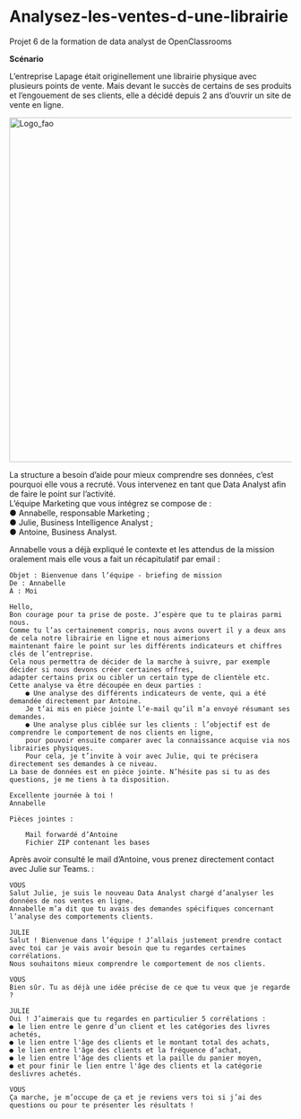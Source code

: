 # Analysez-les-ventes-d-une-librairie
Projet 6 de la formation de data analyst de OpenClassrooms

**Scénario**

L’entreprise Lapage était originellement une librairie physique avec plusieurs points de vente. Mais devant le succès de certains de ses produits et l’engouement de ses clients, elle a décidé depuis 2 ans d’ouvrir un site de vente en ligne. 

<img width="614" alt="Logo_fao" src="https://github.com/AlexisDlge/Analysez-les-ventes-d-une-librairie/assets/152527939/075b221f-9149-4707-8e01-6c1d6fa4141b"> 

La structure a besoin d’aide pour mieux comprendre ses données, c’est pourquoi elle vous a recruté. Vous intervenez en tant que Data Analyst afin de faire le point sur l’activité. \
L’équipe Marketing que vous intégrez se compose de : \
    ●  Annabelle, responsable Marketing ; \
    ●  Julie, Business Intelligence Analyst ; \
    ●  Antoine, Business Analyst.

Annabelle vous a déjà expliqué le contexte et les attendus de la mission oralement mais elle vous a fait un récapitulatif par email : 



    Objet : Bienvenue dans l’équipe - briefing de mission
    De : Annabelle
    À : Moi 

    Hello,
    Bon courage pour ta prise de poste. J’espère que tu te plairas parmi nous.
    Comme tu l’as certainement compris, nous avons ouvert il y a deux ans de cela notre librairie en ligne et nous aimerions 
    maintenant faire le point sur les différents indicateurs et chiffres clés de l’entreprise. 
    Cela nous permettra de décider de la marche à suivre, par exemple décider si nous devons créer certaines offres, 
    adapter certains prix ou cibler un certain type de clientèle etc.
    Cette analyse va être découpée en deux parties :
        ● Une analyse des différents indicateurs de vente, qui a été demandée directement par Antoine. 
        Je t’ai mis en pièce jointe l’e-mail qu’il m’a envoyé résumant ses demandes.
        ● Une analyse plus ciblée sur les clients : l’objectif est de comprendre le comportement de nos clients en ligne, 
        pour pouvoir ensuite comparer avec la connaissance acquise via nos librairies physiques. 
        Pour cela, je t’invite à voir avec Julie, qui te précisera directement ses demandes à ce niveau.
    La base de données est en pièce jointe. N’hésite pas si tu as des questions, je me tiens à ta disposition.

    Excellente journée à toi !
    Annabelle

    Pièces jointes :

        Mail forwardé d’Antoine
        Fichier ZIP contenant les bases

Après avoir consulté le mail d’Antoine, vous prenez directement contact avec Julie sur Teams. :

    VOUS
    Salut Julie, je suis le nouveau Data Analyst chargé d’analyser les données de nos ventes en ligne. 
    Annabelle m’a dit que tu avais des demandes spécifiques concernant l’analyse des comportements clients.

    JULIE
    Salut ! Bienvenue dans l’équipe ! J’allais justement prendre contact avec toi car je vais avoir besoin que tu regardes certaines corrélations. 
    Nous souhaitons mieux comprendre le comportement de nos clients.

    VOUS
    Bien sûr. Tu as déjà une idée précise de ce que tu veux que je regarde ? 

    JULIE
    Oui ! J’aimerais que tu regardes en particulier 5 corrélations : 
    ● le lien entre le genre d’un client et les catégories des livres achetés, 
    ● le lien entre l'âge des clients et le montant total des achats, 
    ● le lien entre l'âge des clients et la fréquence d’achat,
    ● le lien entre l'âge des clients et la paille du panier moyen, 
    ● et pour finir le lien entre l'âge des clients et la catégorie deslivres achetés. 

    VOUS
    Ça marche, je m’occupe de ça et je reviens vers toi si j’ai des questions ou pour te présenter les résultats !
    
